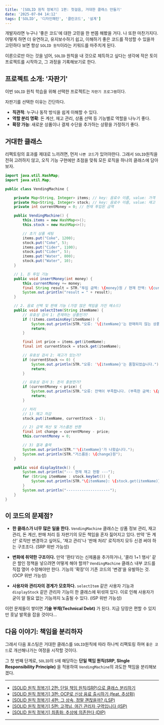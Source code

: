 ```yaml
---
title: '[SOLID 원칙 정복기] 1편: 첫걸음, 거대한 클래스 만들기'
date: '2025-07-04 14:12'
tags: ['SOLID', '디자인패턴', '클린코드', '설계']
---
```


개발자라면 누구나 '좋은 코드'에 대한 고민을 한 번쯤 해봤을 거다. 나 또한 마찬가지다. 어떻게 하면 더 유연하고, 유지보수하기 쉽고, 이해하기 좋은 코드를 작성할 수 있을까 고민하다 보면 항상 `SOLID 원칙`이라는 키워드를 마주치게 된다.

이론으로만 아는 것을 넘어, `SOLID` 원칙을 내 것으로 체득하고 싶다는 생각에 작은 토이프로젝트를 시작하고, 그 과정을 기록해보기로 한다.

## 프로젝트 소개: '자판기'
이번 `SOLID` 원칙 학습을 위해 선택한 프로젝트는 `자판기 프로그램`이다.

자판기를 선택한 이유는 간단하다.

- __직관적__: 누구나 동작 방식을 쉽게 이해할 수 있다.
- __역할 분리 명확__: 돈 계산, 재고 관리, 상품 선택 등 기능별로 역할을 나누기 좋다.
- __확장 가능__: 새로운 상품이나 결제 수단을 추가하는 상황을 가정하기 좋다.

## 거대한 클래스

리펙토링의 효과를 제대로 느끼려면, 먼저 `나쁜 코드`가 있어야한다. 그래서 `SOLID`원칙을 전혀 고려하지 않고, 오직 기능 구현에만 초점을 맞춰 모든 로직을 하나의 클래스에 담아보자.

```java
import java.util.HashMap;
import java.util.Map;

public class VendingMachine {

    private Map<String, Integer> items; // key: 음료수 이름, value: 가격
    private Map<String, Integer> stock; // key: 음료수 이름, value: 재고
    private int currentMoney = 0; // 현재 투입된 금액

    public VendingMachine() {
        this.items = new HashMap<>();
        this.stock = new HashMap<>();

        // 초기 상품 세팅
        items.put("Coke", 1200);
        stock.put("Coke", 5);
        items.put("Cider", 1100);
        stock.put("Cider", 5);
        items.put("Water", 800);
        stock.put("Water", 10);
    }

    // 1. 돈 투입 기능
    public void insertMoney(int money) {
        this.currentMoney += money;
        final String result = STR."투입 금액: \{money}원 / 현재 잔액: \{currentMoney}원";
        System.out.println("result = " + result);
    }

    // 2. 음료 선택 및 판매 기능 (가장 많은 책임을 가진 메소드)
    public void selectItem(String itemName) {
        // 유효성 검사 1: 존재하는 상품인가?
        if (!items.containsKey(itemName)) {
            System.out.println(STR."오류: '\{itemName}'는 판매하지 않는 상품입니다.");
            return;
        }

        final int price = items.get(itemName);
        final int currentStock = stock.get(itemName);

        // 유효성 검사 2: 재고가 있는가?
        if (currentStock <= 0) {
            System.out.println(STR."오류: '\{itemName}'는 품절되었습니다.");
            return;
        }

        // 유효성 검사 3: 돈이 충분한가?
        if (currentMoney < price) {
            System.out.println(STR."오류: 잔액이 부족합니다. (부족한 금액: \{price - currentMoney}원");
            return;
        }

        // 처리
        // 1) 재고 차감
        stock.put(itemName, currentStock - 1);

        // 2) 금액 계산 및 거스름돈 반환
        final int change = currentMoney - price;
        this.currentMoney = 0;

        // 3) 결과 출력
        System.out.println(STR."'\{itemName}'가 나왔습니다.");
        System.out.println(STR."거스름돈: \{change}원");
    }

    public void displayStock() {
        System.out.println("--- 현재 재고 현황 ---");
        for (String itemName : stock.keySet()) {
            System.out.println(STR."\{itemName}: \{stock.get(itemName)}개");
        }
        System.out.println("--------------------");
    }
}
```

## 이 코드의 문제점?

- __한 클래스가 너무 많은 일을 한다.__ `VendingMachine` 클래스는 상품 정보 관리, 재고 관리, 돈 계산, 판매 처리 등 자판기의 모든 책임을 혼자 짊어지고 있다. 만약 '돈 계산' 로직만 변경하고 싶어도, '재고 관리'나 '판매 처리' 로직까지 모두 신경 써야 하는 구조조다. (SRP 위반 가능성)

- __변화에 취약한 구조이다.__ 만약 '환타'라는 신제품을 추가하거나, '콜라 1+1 행사' 같은 할인 정책을 넣으려면 어떻게 해야 할까? `VendingMachine` 클래스 내부 코드를 직접 열어 수정해야만 한다. 기능의 '확장'이 기존 코드의 '변경'을 유발하는 것. (OCP 위반 가능성)

- __사용자와 관리자의 경계가 모호하다.__ `selectItem` 같은 사용자 기능과 `displayStock` 같은 관리자 기능이 한 클래스에 뒤섞여 있다. 이로 인해 사용자가 굳이 알 필요 없는 기능까지 노출될 수 있다. (ISP 위반 가능성)

이런 문제들이 쌓이면 __기술 부채(Technical Debt)__ 가 된다. 지금 당장은 편할 수 있지만 훗날 발목을 잡을 것이다...

## 다음 이야기: 책임을 분리하자

그래서 다음 포스팅은 거대한 클래스를 `SOLID`원칙에 따라 하나씩 리팩토링 하며 `좋은 코드`로 개선해나가는 여정을 시작할 것이다.

그 첫 번째 단계로, `SOLID`의 `S`에 해당하는 __단일 책임 원칙(SRP, SIngle Responsibility Principle)__ 을 적용하여 `VendingMachine`의 과도한 책임을 분리해보겠다.

---
- [[SOLID 원칙 정복기] 2편: 단일 책임 원칙(SRP)으로 클래스 분리하기](https://yseek.github.io/yun-blog/posts/solid-vending-machine-2)
- [[SOLID 원칙 정복기] 3편: OCP로 신상 음료 출시하기 (feat. 추상화)](https://yseek.github.io/yun-blog/posts/solid-vending-machine-3)
- [[SOLID 원칙 정복기] 4편: 그 상속, 정말 괜찮을까? (LSP)](https://yseek.github.io/yun-blog/posts/solid-vending-machine-4)
- [[SOLID 원칙 정복기] 5편: 고객님, 여긴 관리자 구역입니다 (ISP)](https://yseek.github.io/yun-blog/posts/solid-vending-machine-5)
- [[SOLID 원칙 정복기] 최종화: 추상에 의존한다 (DIP)](https://yseek.github.io/yun-blog/posts/solid-vending-machine-6)
---